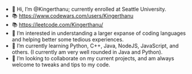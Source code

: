 - 👋 Hi, I’m @Kingerthanu; currently enrolled at Seattle University.
- 📚 https://www.codewars.com/users/Kingerthanu
- 📚 https://leetcode.com/Kingerthanu/
- 👀 I’m interested in understanding a larger expanse of coding languages and helping better some tedious experiences.
- 🌱 I’m currently learning Python, C++, Java, NodeJS, JavaScript, and others. (I currently am very well rounded in Java and Python).
- 💞️ I’m looking to collaborate on my current projects, and am always welcome to tweaks and tips to my code.

<!---
Kingerthanu/Kingerthanu is a ✨ special ✨ repository because its `README.md` (this file) appears on your GitHub profile.
You can click the Preview link to take a look at your changes.
--->

